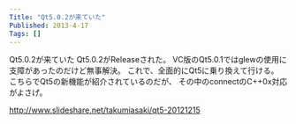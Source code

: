 ```yaml
---
Title: "Qt5.0.2が来ていた"
Published: 2013-4-17
Tags: []
---
```


Qt5.0.2が来ていた
Qt5.0.2がReleaseされた。
VC版のQt5.0.1ではglewの使用に支障があったのだけど無事解決。
これで、全面的にQt5に乗り換えて行ける。
こちらでQt5の新機能が紹介されているのだが、
その中のconnectのC++0x対応がよさげ。

http://www.slideshare.net/takumiasaki/qt5-20121215

